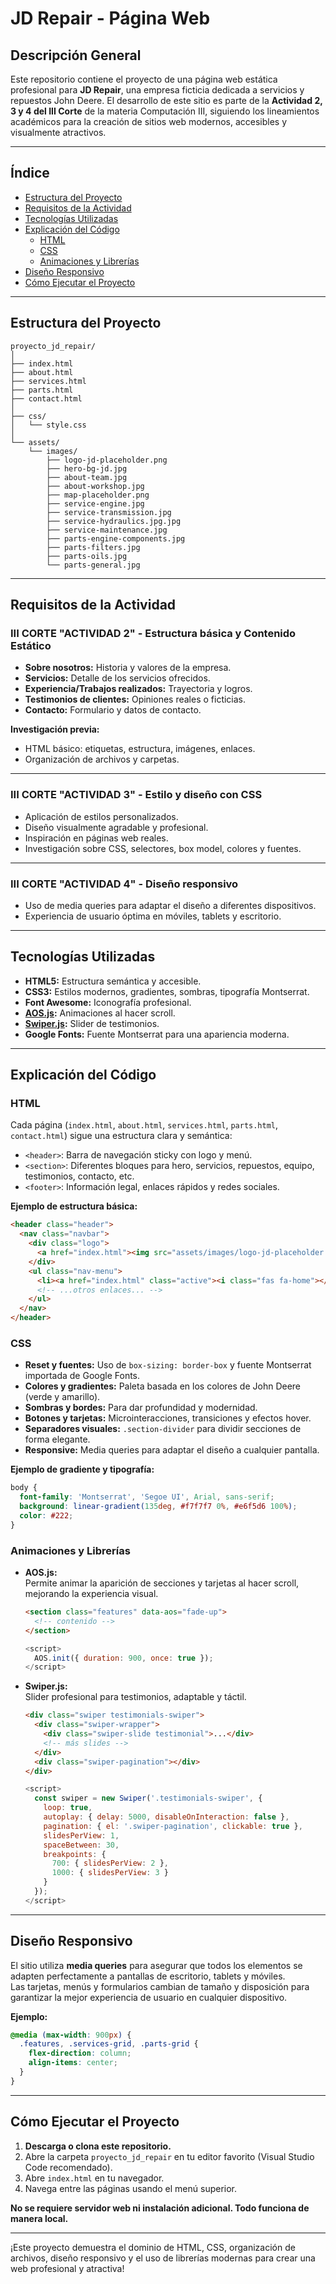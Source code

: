 # JD Repair - Página Web

## Descripción General

Este repositorio contiene el proyecto de una página web estática profesional para **JD Repair**, una empresa ficticia dedicada a servicios y repuestos John Deere. El desarrollo de este sitio es parte de la **Actividad 2, 3 y 4 del III Corte** de la materia Computación III, siguiendo los lineamientos académicos para la creación de sitios web modernos, accesibles y visualmente atractivos.

---

## Índice

- [Estructura del Proyecto](#estructura-del-proyecto)
- [Requisitos de la Actividad](#requisitos-de-la-actividad)
- [Tecnologías Utilizadas](#tecnologías-utilizadas)
- [Explicación del Código](#explicación-del-código)
  - [HTML](#html)
  - [CSS](#css)
  - [Animaciones y Librerías](#animaciones-y-librerías)
- [Diseño Responsivo](#diseño-responsivo)
- [Cómo Ejecutar el Proyecto](#cómo-ejecutar-el-proyecto)

---

## Estructura del Proyecto

```
proyecto_jd_repair/
│
├── index.html
├── about.html
├── services.html
├── parts.html
├── contact.html
│
├── css/
│   └── style.css
│
└── assets/
    └── images/
        ├── logo-jd-placeholder.png
        ├── hero-bg-jd.jpg
        ├── about-team.jpg
        ├── about-workshop.jpg
        ├── map-placeholder.png
        ├── service-engine.jpg
        ├── service-transmission.jpg
        ├── service-hydraulics.jpg.jpg
        ├── service-maintenance.jpg
        ├── parts-engine-components.jpg
        ├── parts-filters.jpg
        ├── parts-oils.jpg
        └── parts-general.jpg
```

---

## Requisitos de la Actividad

### III CORTE "ACTIVIDAD 2" - **Estructura básica y Contenido Estático**

- **Sobre nosotros:** Historia y valores de la empresa.
- **Servicios:** Detalle de los servicios ofrecidos.
- **Experiencia/Trabajos realizados:** Trayectoria y logros.
- **Testimonios de clientes:** Opiniones reales o ficticias.
- **Contacto:** Formulario y datos de contacto.

**Investigación previa:**  
- HTML básico: etiquetas, estructura, imágenes, enlaces.
- Organización de archivos y carpetas.

---

### III CORTE "ACTIVIDAD 3" - **Estilo y diseño con CSS**

- Aplicación de estilos personalizados.
- Diseño visualmente agradable y profesional.
- Inspiración en páginas web reales.
- Investigación sobre CSS, selectores, box model, colores y fuentes.

---

### III CORTE "ACTIVIDAD 4" - **Diseño responsivo**

- Uso de media queries para adaptar el diseño a diferentes dispositivos.
- Experiencia de usuario óptima en móviles, tablets y escritorio.

---

## Tecnologías Utilizadas

- **HTML5:** Estructura semántica y accesible.
- **CSS3:** Estilos modernos, gradientes, sombras, tipografía Montserrat.
- **Font Awesome:** Iconografía profesional.
- **[AOS.js](https://michalsnik.github.io/aos/):** Animaciones al hacer scroll.
- **[Swiper.js](https://swiperjs.com/):** Slider de testimonios.
- **Google Fonts:** Fuente Montserrat para una apariencia moderna.

---

## Explicación del Código

### HTML

Cada página (`index.html`, `about.html`, `services.html`, `parts.html`, `contact.html`) sigue una estructura clara y semántica:

- `<header>`: Barra de navegación sticky con logo y menú.
- `<section>`: Diferentes bloques para hero, servicios, repuestos, equipo, testimonios, contacto, etc.
- `<footer>`: Información legal, enlaces rápidos y redes sociales.

**Ejemplo de estructura básica:**
```html
<header class="header">
  <nav class="navbar">
    <div class="logo">
      <a href="index.html"><img src="assets/images/logo-jd-placeholder.png" alt="JD Repair Logo"></a>
    </div>
    <ul class="nav-menu">
      <li><a href="index.html" class="active"><i class="fas fa-home"></i> Inicio</a></li>
      <!-- ...otros enlaces... -->
    </ul>
  </nav>
</header>
```

### CSS

- **Reset y fuentes:** Uso de `box-sizing: border-box` y fuente Montserrat importada de Google Fonts.
- **Colores y gradientes:** Paleta basada en los colores de John Deere (verde y amarillo).
- **Sombras y bordes:** Para dar profundidad y modernidad.
- **Botones y tarjetas:** Microinteracciones, transiciones y efectos hover.
- **Separadores visuales:** `.section-divider` para dividir secciones de forma elegante.
- **Responsive:** Media queries para adaptar el diseño a cualquier pantalla.

**Ejemplo de gradiente y tipografía:**
```css
body {
  font-family: 'Montserrat', 'Segoe UI', Arial, sans-serif;
  background: linear-gradient(135deg, #f7f7f7 0%, #e6f5d6 100%);
  color: #222;
}
```

### Animaciones y Librerías

- **AOS.js:**  
  Permite animar la aparición de secciones y tarjetas al hacer scroll, mejorando la experiencia visual.
  ```html
  <section class="features" data-aos="fade-up">
    <!-- contenido -->
  </section>
  ```
  ```js
  <script>
    AOS.init({ duration: 900, once: true });
  </script>
  ```

- **Swiper.js:**  
  Slider profesional para testimonios, adaptable y táctil.
  ```html
  <div class="swiper testimonials-swiper">
    <div class="swiper-wrapper">
      <div class="swiper-slide testimonial">...</div>
      <!-- más slides -->
    </div>
    <div class="swiper-pagination"></div>
  </div>
  ```
  ```js
  <script>
    const swiper = new Swiper('.testimonials-swiper', {
      loop: true,
      autoplay: { delay: 5000, disableOnInteraction: false },
      pagination: { el: '.swiper-pagination', clickable: true },
      slidesPerView: 1,
      spaceBetween: 30,
      breakpoints: {
        700: { slidesPerView: 2 },
        1000: { slidesPerView: 3 }
      }
    });
  </script>
  ```

---

## Diseño Responsivo

El sitio utiliza **media queries** para asegurar que todos los elementos se adapten perfectamente a pantallas de escritorio, tablets y móviles.  
Las tarjetas, menús y formularios cambian de tamaño y disposición para garantizar la mejor experiencia de usuario en cualquier dispositivo.

**Ejemplo:**
```css
@media (max-width: 900px) {
  .features, .services-grid, .parts-grid {
    flex-direction: column;
    align-items: center;
  }
}
```

---

## Cómo Ejecutar el Proyecto

1. **Descarga o clona este repositorio.**
2. Abre la carpeta `proyecto_jd_repair` en tu editor favorito (Visual Studio Code recomendado).
3. Abre `index.html` en tu navegador.
4. Navega entre las páginas usando el menú superior.

**No se requiere servidor web ni instalación adicional. Todo funciona de manera local.**

---

¡Este proyecto demuestra el dominio de HTML, CSS, organización de archivos, diseño responsivo y el uso de librerías modernas para crear una web profesional y atractiva!
